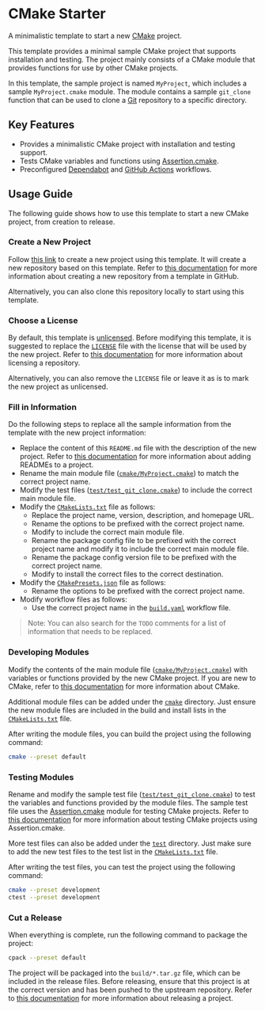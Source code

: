 <!-- TODO: Replace the content of this file with the new project description. -->

# CMake Starter

A minimalistic template to start a new [CMake](https://cmake.org/) project.

This template provides a minimal sample CMake project that supports installation and testing. The project mainly consists of a CMake module that provides functions for use by other CMake projects.

In this template, the sample project is named `MyProject`, which includes a sample `MyProject.cmake` module. The module contains a sample `git_clone` function that can be used to clone a [Git](https://git-scm.com/) repository to a specific directory.

## Key Features

- Provides a minimalistic CMake project with installation and testing support.
- Tests CMake variables and functions using [Assertion.cmake](https://github.com/threeal/assertion-cmake/tree/v1.0.0).
- Preconfigured [Dependabot](https://docs.github.com/en/code-security/dependabot) and [GitHub Actions](https://github.com/features/actions) workflows.

## Usage Guide

The following guide shows how to use this template to start a new CMake project, from creation to release.

### Create a New Project

Follow [this link](https://github.com/new?template_name=cmake-starter&template_owner=threeal) to create a new project using this template. It will create a new repository based on this template. Refer to [this documentation](https://docs.github.com/en/repositories/creating-and-managing-repositories/creating-a-repository-from-a-template) for more information about creating a new repository from a template in GitHub.

Alternatively, you can also clone this repository locally to start using this template.

### Choose a License

By default, this template is [unlicensed](https://unlicense.org/). Before modifying this template, it is suggested to replace the [`LICENSE`](./LICENSE) file with the license that will be used by the new project. Refer to [this documentation](https://docs.github.com/en/repositories/managing-your-repositorys-settings-and-features/customizing-your-repository/licensing-a-repository) for more information about licensing a repository.

Alternatively, you can also remove the `LICENSE` file or leave it as is to mark the new project as unlicensed.

### Fill in Information

Do the following steps to replace all the sample information from the template with the new project information:
- Replace the content of this `README.md` file with the description of the new project. Refer to [this documentation](https://docs.github.com/en/repositories/managing-your-repositorys-settings-and-features/customizing-your-repository/about-readmes) for more information about adding READMEs to a project.
- Rename the main module file ([`cmake/MyProject.cmake`](./cmake/MyProject.cmake)) to match the correct project name.
- Modify the test files ([`test/test_git_clone.cmake`](./test/test_git_clone.cmake)) to include the correct main module file.
- Modify the [`CMakeLists.txt`](./CMakeLists.txt) file as follows:
  - Replace the project name, version, description, and homepage URL.
  - Rename the options to be prefixed with the correct project name.
  - Modify to include the correct main module file.
  - Rename the package config file to be prefixed with the correct project name and modify it to include the correct main module file.
  - Rename the package config version file to be prefixed with the correct project name.
  - Modify to install the correct files to the correct destination.
- Modify the [`CMakePresets.json`](./CMakePresets.json) file as follows:
  - Rename the options to be prefixed with the correct project name.
- Modify workflow files as follows:
  - Use the correct project name in the [`build.yaml`](./.github/workflows/build.yaml) workflow file.

> Note: You can also search for the `TODO` comments for a list of information that needs to be replaced.

### Developing Modules

Modify the contents of the main module file ([`cmake/MyProject.cmake`](./cmake/MyProject.cmake)) with variables or functions provided by the new CMake project. If you are new to CMake, refer to [this documentation](https://cmake.org/cmake/help/v3.21/index.html) for more information about CMake.

Additional module files can be added under the [`cmake`](./cmake) directory. Just ensure the new module files are included in the build and install lists in the [`CMakeLists.txt`](./CMakeLists.txt) file.

After writing the module files, you can build the project using the following command:

```sh
cmake --preset default
```

### Testing Modules

Rename and modify the sample test file ([`test/test_git_clone.cmake`](./test/test_git_clone.cmake)) to test the variables and functions provided by the module files. The sample test file uses the [Assertion.cmake](https://github.com/threeal/assertion-cmake/tree/v1.0.0) module for testing CMake projects. Refer to [this documentation](https://github.com/threeal/assertion-cmake/tree/v1.0.0#assertion-example) for more information about testing CMake projects using Assertion.cmake.

More test files can also be added under the [`test`](./test) directory. Just make sure to add the new test files to the test list in the [`CMakeLists.txt`](./CMakeLists.txt) file.

After writing the test files, you can test the project using the following command:

```sh
cmake --preset development
ctest --preset development
```

### Cut a Release

When everything is complete, run the following command to package the project:

```sh
cpack --preset default
```

The project will be packaged into the `build/*.tar.gz` file, which can be included in the release files. Before releasing, ensure that this project is at the correct version and has been pushed to the upstream repository. Refer to [this documentation](https://docs.github.com/en/repositories/releasing-projects-on-github/about-releases) for more information about releasing a project.
